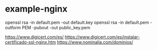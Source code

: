 # example-nginx

openssl rsa -in default.pem -out default.key
openssl rsa -in default.pem -outform PEM -pubout -out public_key.pem

https://www.digicert.com/es/
https://www.digicert.com/es/instalar-certificado-ssl-nginx.htm
https://www.nominalia.com/dominios/